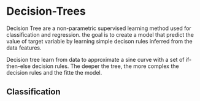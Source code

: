 # Decision-Trees

Decision Tree  are a non-parametric supervised learning method used for classification and regression. the goal is to create a model that predict the value of target variable by learning simple decison rules inferred from the data features.


Decision tree learn from data to approximate a sine curve with a set of if-then-else decision rules. The deeper the tree, the more complex the decision rules and the fitte the model.

## Classification 
